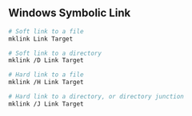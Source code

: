 ## Windows Symbolic Link

```bash
# Soft link to a file
mklink Link Target

# Soft link to a directory
mklink /D Link Target

# Hard link to a file
mklink /H Link Target

# Hard link to a directory, or directory junction
mklink /J Link Target
```